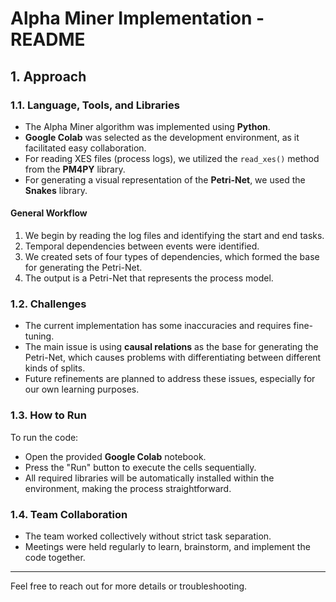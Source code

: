 # Alpha Miner Implementation - README

## 1. Approach

### 1.1. Language, Tools, and Libraries
- The Alpha Miner algorithm was implemented using **Python**.
- **Google Colab** was selected as the development environment, as it facilitated easy collaboration.
- For reading XES files (process logs), we utilized the `read_xes()` method from the **PM4PY** library.
- For generating a visual representation of the **Petri-Net**, we used the **Snakes** library.

#### General Workflow
1. We begin by reading the log files and identifying the start and end tasks.
2. Temporal dependencies between events were identified.
3. We created sets of four types of dependencies, which formed the base for generating the Petri-Net.
4. The output is a Petri-Net that represents the process model.

### 1.2. Challenges
- The current implementation has some inaccuracies and requires fine-tuning.
- The main issue is using **causal relations** as the base for generating the Petri-Net, which causes problems with differentiating between different kinds of splits.
- Future refinements are planned to address these issues, especially for our own learning purposes.

### 1.3. How to Run
To run the code:
- Open the provided **Google Colab** notebook.
- Press the "Run" button to execute the cells sequentially.
- All required libraries will be automatically installed within the environment, making the process straightforward.

### 1.4. Team Collaboration
- The team worked collectively without strict task separation.
- Meetings were held regularly to learn, brainstorm, and implement the code together.

---

Feel free to reach out for more details or troubleshooting.
